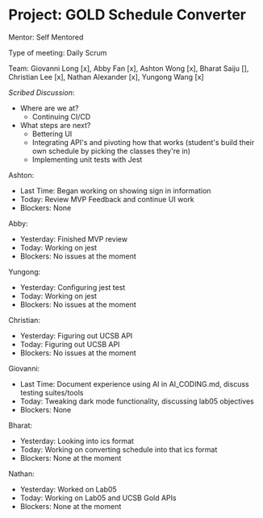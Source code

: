 # Project: GOLD Schedule Converter

Mentor: Self Mentored

Type of meeting: Daily Scrum

Team: Giovanni Long [x], Abby Fan [x], Ashton Wong [x], Bharat Saiju [], Christian Lee [x], Nathan Alexander [x], Yungong Wang [x]

*Scribed Discussion*:
- Where are we at?
  - Continuing CI/CD
- What steps are next?
  - Bettering UI
  - Integrating API's and pivoting how that works (student's build their own schedule by picking the classes they're in)
  - Implementing unit tests with Jest

Ashton:
 - Last Time: Began working on showing sign in information
 - Today: Review MVP Feedback and continue UI work
 - Blockers: None

 Abby:
 - Yesterday: Finished MVP review
 - Today: Working on jest
 - Blockers: No issues at the moment

 Yungong:
 - Yesterday: Configuring jest test
 - Today: Working on jest
 - Blockers: No issues at the moment 

 Christian:
 - Yesterday: Figuring out UCSB API
 - Today: Figuring out UCSB API
 - Blockers: No issues at the moment

 Giovanni:
 - Last Time: Document experience using AI in AI_CODING.md, discuss testing suites/tools
 - Today: Tweaking dark mode functionality, discussing lab05 objectives
 - Blockers: None

 Bharat:
 - Yesterday: Looking into ics format
 - Today: Working on converting schedule into that ics format
 - Blockers: None at the moment

 Nathan:
- Yesterday: Worked on Lab05
- Today: Working on Lab05 and UCSB Gold APIs
- Blockers: None at the moment